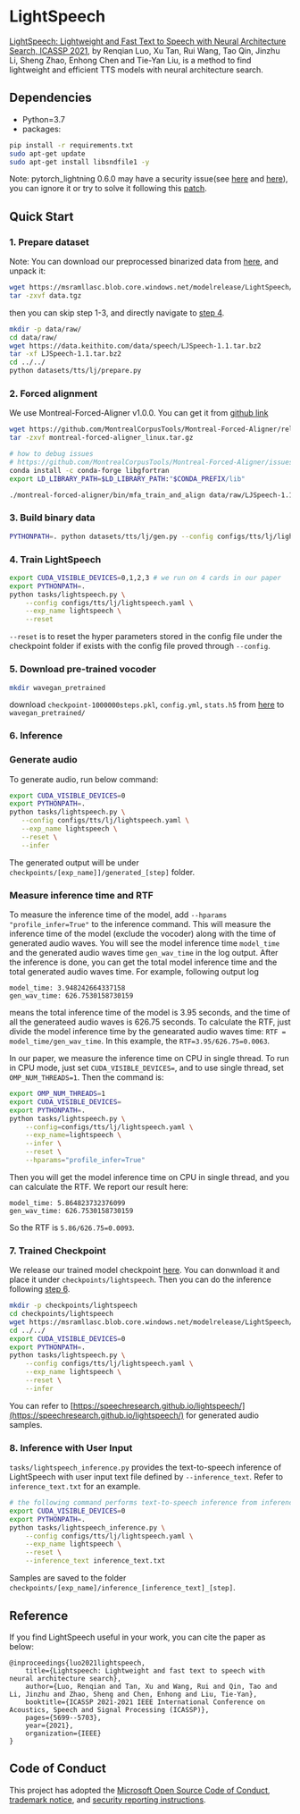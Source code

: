 # LightSpeech
[LightSpeech: Lightweight and Fast Text to Speech with Neural Architecture Search, ICASSP 2021](https://arxiv.org/abs/2102.04040), by Renqian Luo, Xu Tan, Rui Wang, Tao Qin, Jinzhu Li, Sheng Zhao, Enhong Chen and Tie-Yan Liu, is a method to find lightweight and efficient TTS models with neural architecture search.

## Dependencies
- Python=3.7
- packages:
```bash
pip install -r requirements.txt
sudo apt-get update
sudo apt-get install libsndfile1 -y
```
Note: pytorch_lightning 0.6.0 may have a security issue(see [here](https://github.com/advisories/GHSA-r5qj-cvf9-p85h) and [here](https://github.com/PyTorchLightning/pytorch-lightning/pull/12212)), you can ignore it or try to solve it following this [patch](https://github.com/PyTorchLightning/pytorch-lightning/commit/8b7a12c52e52a06408e9231647839ddb4665e8ae).

## Quick Start

### 1. Prepare dataset

Note: You can download our preprocessed binarized data from [here](https://msramllasc.blob.core.windows.net/modelrelease/LightSpeech/data.tgz), and unpack it:
```bash
wget https://msramllasc.blob.core.windows.net/modelrelease/LightSpeech/data.tgz
tar -zxvf data.tgz
```
then you can skip step 1-3, and directly navigate to [step 4](#4-train-lightspeech).

```bash
mkdir -p data/raw/
cd data/raw/
wget https://data.keithito.com/data/speech/LJSpeech-1.1.tar.bz2
tar -xf LJSpeech-1.1.tar.bz2
cd ../../
python datasets/tts/lj/prepare.py
```
### 2. Forced alignment
We use Montreal-Forced-Aligner v1.0.0. You can get it from [github link](https://github.com/MontrealCorpusTools/Montreal-Forced-Aligner/releases/tag/v1.0.0)
```bash
wget https://github.com/MontrealCorpusTools/Montreal-Forced-Aligner/releases/download/v1.0.1/montreal-forced-aligner_linux.tar.gz
tar -zxvf montreal-forced-aligner_linux.tar.gz

# how to debug issues
# https://github.com/MontrealCorpusTools/Montreal-Forced-Aligner/issues/216
conda install -c conda-forge libgfortran
export LD_LIBRARY_PATH=$LD_LIBRARY_PATH:"$CONDA_PREFIX/lib"

./montreal-forced-aligner/bin/mfa_train_and_align data/raw/LJSpeech-1.1/mfa_input data/raw/LJSpeech-1.1/dict_mfa.txt data/raw/LJSpeech-1.1/mfa_outputs -t ./montreal-forced-aligner/tmp -j 24
```

### 3. Build binary data
```bash
PYTHONPATH=. python datasets/tts/lj/gen.py --config configs/tts/lj/lightspeech.yaml
```

### 4. Train LightSpeech
```bash
export CUDA_VISIBLE_DEVICES=0,1,2,3 # we run on 4 cards in our paper
export PYTHONPATH=.
python tasks/lightspeech.py \
    --config configs/tts/lj/lightspeech.yaml \
    --exp_name lightspeech \
    --reset
```
`--reset` is to reset the hyper parameters stored in the config file under the checkpoint folder if exists with the config file proved through `--config`.

### 5. Download pre-trained vocoder
```bash
mkdir wavegan_pretrained
```
download `checkpoint-1000000steps.pkl`, `config.yml`, `stats.h5` from [here](https://drive.google.com/open?id=1XRn3s_wzPF2fdfGshLwuvNHrbgD0hqVS) to `wavegan_pretrained/`
   
### 6. Inference
### Generate audio
To generate audio, run below command:
 ```bash
export CUDA_VISIBLE_DEVICES=0
export PYTHONPATH=.
python tasks/lightspeech.py \
    --config configs/tts/lj/lightspeech.yaml \
    --exp_name lightspeech \
    --reset \
    --infer
```
The generated output will be under `checkpoints/[exp_name]]/generated_[step]` folder.

### Measure inference time and RTF
To measure the inference time of the model, add `--hparams "profile_infer=True"` to the inference command. This will measure the inference time of the model (exclude the vocoder) along with the time of generated audio waves. You will see the model inference time `model_time` and the generated audio waves time `gen_wav_time` in the log output. After the inference is done, you can get the total model inference time and the total generated audio waves time. For example, following output log
```
model_time: 3.948242664337158
gen_wav_time: 626.7530158730159
```
means the total inference time of the model is 3.95 seconds, and the time of all the generateed audio waves is 626.75 seconds. To calculate the RTF, just divide the model inference time by the genearated audio waves time: `RTF = model_time/gen_wav_time`. In this example, the `RTF=3.95/626.75=0.0063`.

In our paper, we measure the inference time on CPU in single thread. To run in CPU mode, just set `CUDA_VISIBLE_DEVICES=`, and to use single thread, set `OMP_NUM_THREADS=1`. Then the command is:
```bash
export OMP_NUM_THREADS=1
export CUDA_VISIBLE_DEVICES=
export PYTHONPATH=.
python tasks/lightspeech.py \
    --config=configs/tts/lj/lightspeech.yaml \
    --exp_name=lightspeech \
    --infer \
    --reset \
    --hparams="profile_infer=True"
```
Then you will get the model inference time on CPU in single thread, and you can calculate the RTF. We report our result here:
```
model_time: 5.864823732376099
gen_wav_time: 626.7530158730159
```
So the RTF is `5.86/626.75=0.0093`.

### 7. Trained Checkpoint
We release our trained model checkpoint [here](https://msramllasc.blob.core.windows.net/modelrelease/LightSpeech/model_ckpt_steps_100000.ckpt). You can donwnload it and place it under `checkpoints/lightspeech`. Then you can do the inference following [step 6](#6-inference).
```bash
mkdir -p checkpoints/lightspeech
cd checkpoints/lightspeech
wget https://msramllasc.blob.core.windows.net/modelrelease/LightSpeech/model_ckpt_steps_100000.ckpt
cd ../../
export CUDA_VISIBLE_DEVICES=0
export PYTHONPATH=.
python tasks/lightspeech.py \
    --config configs/tts/lj/lightspeech.yaml \
    --exp_name lightspeech \
    --reset \
    --infer
```

You can refer to [https://speechresearch.github.io/lightspeech/](https://speechresearch.github.io/lightspeech/) for generated audio samples.

### 8. Inference with User Input
`tasks/lightspeech_inference.py` provides the text-to-speech inference of LightSpeech with user input text file defined by `--inference_text`. Refer to `inference_text.txt` for an example.
```bash
# the following command performs text-to-speech inference from inference_text.txt
export CUDA_VISIBLE_DEVICES=0
export PYTHONPATH=.
python tasks/lightspeech_inference.py \
    --config configs/tts/lj/lightspeech.yaml \
    --exp_name lightspeech \
    --reset \
    --inference_text inference_text.txt
```

Samples are saved to the folder `checkpoints/[exp_name]/inference_[inference_text]_[step]`.

## Reference

If you find LightSpeech useful in your work, you can cite the paper as below:

    @inproceedings{luo2021lightspeech,
        title={Lightspeech: Lightweight and fast text to speech with neural architecture search},
        author={Luo, Renqian and Tan, Xu and Wang, Rui and Qin, Tao and Li, Jinzhu and Zhao, Sheng and Chen, Enhong and Liu, Tie-Yan},
        booktitle={ICASSP 2021-2021 IEEE International Conference on Acoustics, Speech and Signal Processing (ICASSP)},
        pages={5699--5703},
        year={2021},
        organization={IEEE}
    }

## Code of Conduct
This project has adopted the [Microsoft Open Source Code of Conduct](https://opensource.microsoft.com/codeofconduct),
[trademark notice](https://docs.opensource.microsoft.com/releasing/), and [security reporting instructions](https://docs.opensource.microsoft.com/releasing/maintain/security/).
